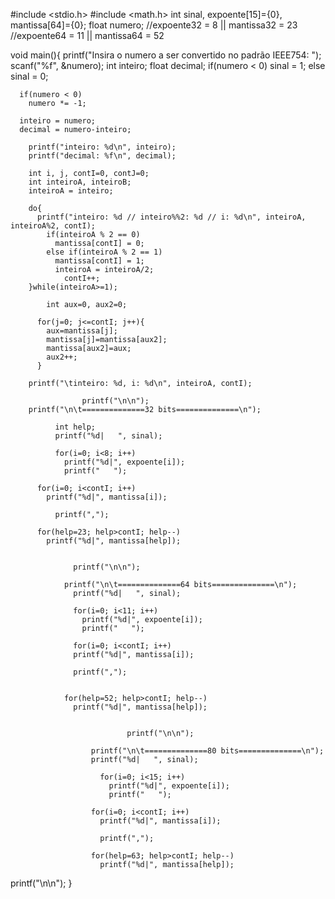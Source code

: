 #include <stdio.h>
#include <math.h>
int sinal, expoente[15]={0}, mantissa[64]={0};
float numero;
//expoente32 = 8  || mantissa32 = 23
//expoente64 = 11 || mantissa64 = 52

void main(){
  printf("Insira o numero a ser convertido no padrão IEEE754: ");
  scanf("%f", &numero);
  int inteiro;
  float decimal;
    if(numero < 0)
    sinal = 1;
    else
    sinal = 0;

      if(numero < 0)
        numero *= -1;

      inteiro = numero;
      decimal = numero-inteiro;

        printf("inteiro: %d\n", inteiro);
        printf("decimal: %f\n", decimal);

        int i, j, contI=0, contJ=0;
        int inteiroA, inteiroB;
        inteiroA = inteiro;

        do{
          printf("inteiro: %d // inteiro%%2: %d // i: %d\n", inteiroA, inteiroA%2, contI);
            if(inteiroA % 2 == 0)
              mantissa[contI] = 0;
            else if(inteiroA % 2 == 1)
              mantissa[contI] = 1;
              inteiroA = inteiroA/2;
                contI++;
        }while(inteiroA>=1);

            int aux=0, aux2=0;

          for(j=0; j<=contI; j++){
            aux=mantissa[j];
            mantissa[j]=mantissa[aux2];
            mantissa[aux2]=aux;
            aux2++;
          }

        printf("\tinteiro: %d, i: %d\n", inteiroA, contI);

                    printf("\n\n");
        printf("\n\t==============32 bits==============\n");

              int help;
              printf("%d|   ", sinal);

              for(i=0; i<8; i++)
                printf("%d|", expoente[i]);
                printf("   ");

          for(i=0; i<contI; i++)
            printf("%d|", mantissa[i]);

              printf(",");

          for(help=23; help>contI; help--)
            printf("%d|", mantissa[help]);


                  printf("\n\n");

                printf("\n\t==============64 bits==============\n");
                  printf("%d|   ", sinal);

                  for(i=0; i<11; i++)
                    printf("%d|", expoente[i]);
                    printf("   ");

                  for(i=0; i<contI; i++)
                  printf("%d|", mantissa[i]);

                  printf(",");


                for(help=52; help>contI; help--)
                  printf("%d|", mantissa[help]);


                              printf("\n\n");

                      printf("\n\t==============80 bits==============\n");
                      printf("%d|   ", sinal);

                        for(i=0; i<15; i++)
                          printf("%d|", expoente[i]);
                          printf("   ");

                      for(i=0; i<contI; i++)
                        printf("%d|", mantissa[i]);

                        printf(",");

                      for(help=63; help>contI; help--)
                        printf("%d|", mantissa[help]);



printf("\n\n");
}

